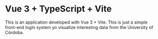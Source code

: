 # Vue 3 + TypeScript + Vite
 This is an application developed with Vue 3 + Vite. This is just a simple front-end login system yo visualize interesting data from the University of Córdoba.
 
 
